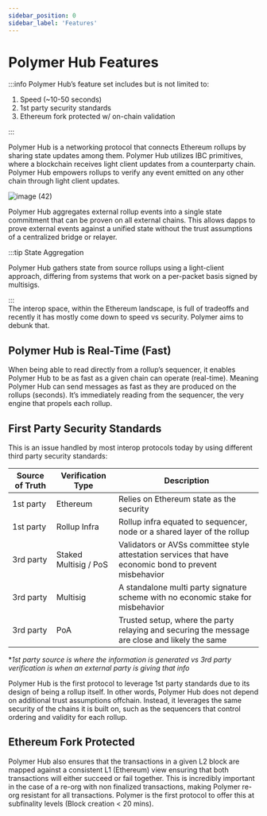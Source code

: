```yaml
---
sidebar_position: 0
sidebar_label: 'Features'
---
```


# Polymer Hub Features

:::info Polymer Hub’s feature set includes but is not limited to:

 1. Speed (~10-50 seconds)
 2. 1st party security standards
 3. Ethereum fork protected w/ on-chain validation

:::

Polymer Hub is a networking protocol that connects Ethereum rollups by sharing state updates among them. Polymer Hub utilizes IBC primitives, where a blockchain receives light client updates from a counterparty chain. Polymer Hub empowers rollups to verify any event emitted on any other chain through light client updates.

![image (42)](https://github.com/user-attachments/assets/6453a27c-eae8-4c4c-b339-7c00a4d709fd)

Polymer Hub aggregates external rollup events into a single state commitment that can be proven on all external chains. This allows dapps to prove external events against a unified state without the trust assumptions of a centralized bridge or relayer. 

:::tip State Aggregation

Polymer Hub gathers state from source rollups using a light-client approach, differing from systems that work on a per-packet basis signed by multisigs.

:::
<br/>
The interop space, within the Ethereum landscape, is full of tradeoffs and recently it has mostly come down to speed vs security. Polymer aims to debunk that.

## Polymer Hub is Real-Time (Fast)
When being able to read directly from a rollup’s sequencer, it enables Polymer Hub to be as fast as a given chain can operate (real-time). Meaning Polymer Hub can send messages as fast as they are produced on the rollups (seconds). It’s immediately reading from the sequencer, the very engine that propels each rollup.

## First Party Security Standards
This is an issue handled by most interop protocols today by using different third party security standards:

| Source of Truth          | Verification Type | Description |
| ------------------------ | ------------------------ | ------------------------ |
| 1st party    | Ethereum | Relies on Ethereum state as the security |
| 1st party    | Rollup Infra | Rollup infra equated to sequencer, node or a shared layer of the rollup |
| 3rd party    | Staked Multisig / PoS | Validators or AVSs committee style attestation services that have economic bond to prevent misbehavior |
| 3rd party    | Multisig | A standalone multi party signature scheme with no economic stake for misbehavior |
| 3rd party    | PoA | Trusted setup, where the party relaying and securing the message are close and likely the same |


**1st party source is where the information is generated vs 3rd party verification is when an external party is giving that info*

Polymer Hub is the first protocol to leverage 1st party standards due to its design of being a rollup itself. In other words, Polymer Hub does not depend on additional trust assumptions offchain. Instead, it leverages the same security of the chains it is built on, such as the sequencers that control ordering and validity for each rollup.


## Ethereum Fork Protected
Polymer Hub also ensures that the transactions in a given L2 block are mapped against a consistent L1 (Ethereum) view ensuring that both transactions will either succeed or fail together. This is incredibly important in the case of a re-org with non finalized transactions, making Polymer re-org resistant for all transactions. Polymer is the first protocol to offer this at subfinality levels (Block creation < 20 mins).

